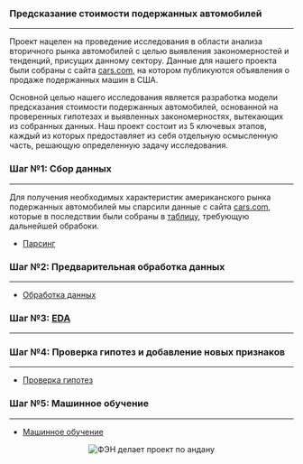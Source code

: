 ### Предсказание стоимости подержанных автомобилей
----

Проект нацелен на проведение исследования в области анализа вторичного рынка автомобилей с целью выявления закономерностей и тенденций, присущих данному сектору. 
Данные для нашего проекта были собраны с сайта [cars.com](https://www.cars.com/), на котором публикуются объявления о продаже подержанных машин в США.

Основной целью нашего исследования является разработка модели предсказания стоимости подержанных автомобилей, основанной на проверенных гипотезах и выявленных закономерностях, вытекающих из собранных данных. Наш проект состоит из 5 ключевых этапов, каждый из которых предоставляет из себя отдельную осмысленную часть, решающую определенную задачу исследования.

### Шаг №1: Сбор данных
---
Для получения необходимых характеристик американского рынка подержанных автомобилей мы спарсили данные с сайта [cars.com](https://www.cars.com/), которые в последствии были собраны в [таблицу](https://github.com/menadzhiev/car_price_predictor/blob/main/таблицы%20с%20данными/cars_df.csv), требующую дальнейшей обрабоки.
* [Парсинг](https://github.com/menadzhiev/car_price_predictor/blob/main/Парсер.ipynb)

### Шаг №2: Предварительная обработка данных
---
* [Обработка данных](https://github.com/menadzhiev/car_price_predictor/blob/main/Обработка%20данных.ipynb)

### Шаг №3: [EDA](https://github.com/menadzhiev/car_price_predictor/blob/main/EDA.ipynb)
---


### Шаг №4: Проверка гипотез и добавление новых признаков
---
* [Проверка гипотез](https://github.com/menadzhiev/car_price_predictor/blob/main/EDA.ipynb)


### Шаг №5: Машинное обучение
---
* [Машинное обучение](https://github.com/menadzhiev/car_price_predictor/blob/main/EDA.ipynb)


<div align="center">
    <img src="https://imgur.com/JAVmJYB.jpg" alt="ФЭН делает проект по андану">
</div>

